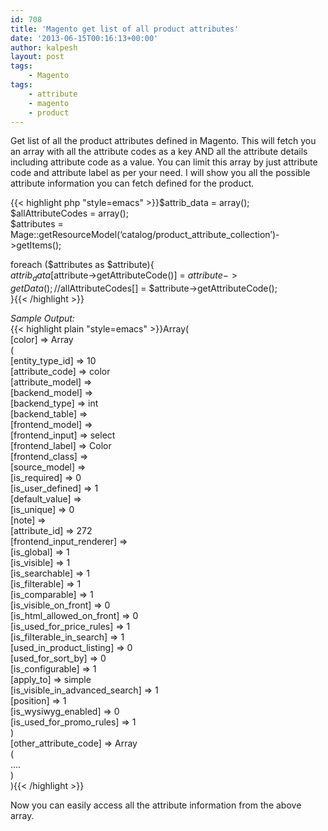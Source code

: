 ```yaml
---
id: 708
title: 'Magento get list of all product attributes'
date: '2013-06-15T00:16:13+00:00'
author: kalpesh
layout: post
tags:
    - Magento
tags:
    - attribute
    - magento
    - product
---
```


Get list of all the product attributes defined in Magento. This will fetch you an array with all the attribute codes as a key AND all the attribute details including attribute code as a value. You can limit this array by just attribute code and attribute label as per your need. I will show you all the possible attribute information you can fetch defined for the product.

{{< highlight php "style=emacs" >}}$attrib_data = array(); $allAttributeCodes = array();  
$attributes = Mage::getResourceModel(‘catalog/product_attribute_collection’)->getItems();

foreach ($attributes as $attribute){  
 $attrib_data[$attribute->getAttributeCode()] = $attribute->getData();  
 //$allAttributeCodes[] = $attribute->getAttributeCode();  
}{{< /highlight >}}

*Sample Output:*  
{{< highlight plain "style=emacs" >}}Array(  
 [color] => Array  
 (  
 [entity_type_id] => 10  
 [attribute_code] => color  
 [attribute_model] =>  
 [backend_model] =>  
 [backend_type] => int  
 [backend_table] =>  
 [frontend_model] =>  
 [frontend_input] => select  
 [frontend_label] => Color  
 [frontend_class] =>  
 [source_model] =>  
 [is_required] => 0  
 [is_user_defined] => 1  
 [default_value] =>  
 [is_unique] => 0  
 [note] =>  
 [attribute_id] => 272  
 [frontend_input_renderer] =>  
 [is_global] => 1  
 [is_visible] => 1  
 [is_searchable] => 1  
 [is_filterable] => 1  
 [is_comparable] => 1  
 [is_visible_on_front] => 0  
 [is_html_allowed_on_front] => 0  
 [is_used_for_price_rules] => 1  
 [is_filterable_in_search] => 1  
 [used_in_product_listing] => 0  
 [used_for_sort_by] => 0  
 [is_configurable] => 1  
 [apply_to] => simple  
 [is_visible_in_advanced_search] => 1  
 [position] => 1  
 [is_wysiwyg_enabled] => 0  
 [is_used_for_promo_rules] => 1  
 )  
 [other_attribute_code] => Array  
 (  
 ….  
 )  
){{< /highlight >}}

Now you can easily access all the attribute information from the above array.